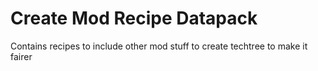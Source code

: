 # Create Mod Recipe Datapack

Contains recipes to include other mod stuff to create techtree to make it fairer
